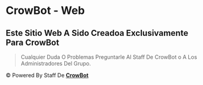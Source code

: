 # **CrowBot - Web**

## Este Sitio Web A Sido Creadoa Exclusivamente Para CrowBot 
> Cualquier Duda O Problemas Preguntarle Al Staff De CrowBot o A Los Administradores Del Grupo.

© Powered By Staff De **[CrowBot](https://whatsapp.com/channel/0029Vb1AFK6HbFV9kaB3b13W)**